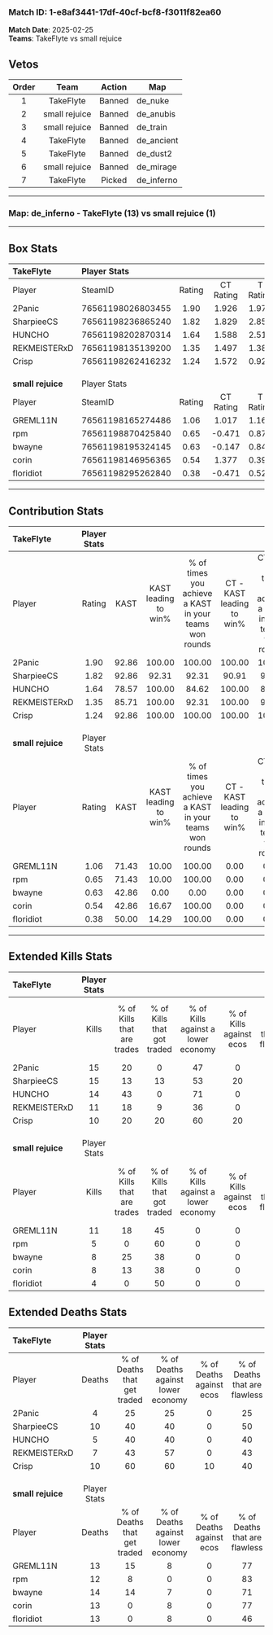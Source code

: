 ### Match ID: 1-e8af3441-17df-40cf-bcf8-f3011f82ea60  
**Match Date**: 2025-02-25  
**Teams**: TakeFlyte vs small rejuice  

## Vetos  

| Order | Team | Action | Map |
| :---: | :--: | :----: | --- |
| 1 | TakeFlyte | Banned | de_nuke |
| 2 | small rejuice | Banned | de_anubis |
| 3 | small rejuice | Banned | de_train |
| 4 | TakeFlyte | Banned | de_ancient |
| 5 | TakeFlyte | Banned | de_dust2 |
| 6 | small rejuice | Banned | de_mirage |
| 7 | TakeFlyte | Picked | de_inferno |

---  

### **Map**: de_inferno - TakeFlyte (13) vs small rejuice (1)  
---  

## Box Stats  

| **TakeFlyte**     | Player Stats      |        |           |          |       |       |       |         |        |      |     |
| :- | :- | :-: | :-: | :-: | :-: | :-: | :-: | :-: | :-: | :-: | :-: |
| Player            | SteamID           | Rating | CT Rating | T Rating | KAST  |  ADR  | Kills | Assists | Deaths | K/D  | HS% |
| 2Panic            | 76561198026803455 |  1.90  |   1.926   |  1.976   | 92.86 | 112.7 |  15   |    3    |   4    | 3.75 | 53  |
| SharpieeCS        | 76561198236865240 |  1.82  |   1.829   |  2.857   | 92.86 | 152.8 |  15   |    7    |   10   | 1.50 | 73  |
| HUNCHO            | 76561198202870314 |  1.64  |   1.588   |  2.517   | 78.57 | 93.8  |  14   |    5    |   5    | 2.80 | 35  |
| REKMEISTERxD      | 76561198135139200 |  1.35  |   1.497   |  1.384   | 85.71 | 68.1  |  11   |    5    |   7    | 1.57 | 45  |
| Crisp             | 76561198262416232 |  1.24  |   1.572   |  0.929   | 92.86 | 61.3  |  10   |    9    |   10   | 1.00 | 50  |
|                   |                   |        |           |          |       |       |       |         |        |      |     |
|                   |                   |        |           |          |       |       |       |         |        |      |     |
|                   |                   |        |           |          |       |       |       |         |        |      |     |
| **small rejuice** | Player Stats      |        |           |          |       |       |       |         |        |      |     |
| Player            | SteamID           | Rating | CT Rating | T Rating | KAST  |  ADR  | Kills | Assists | Deaths | K/D  | HS% |
| GREML11N          | 76561198165274486 |  1.06  |   1.017   |  1.161   | 71.43 | 88.2  |  11   |    2    |   13   | 0.85 | 63  |
| rpm               | 76561198870425840 |  0.65  |  -0.471   |  0.877   | 71.43 | 57.3  |   5   |    4    |   12   | 0.42 | 80  |
| bwayne            | 76561198195324145 |  0.63  |  -0.147   |  0.849   | 42.86 | 90.0  |   8   |    1    |   14   | 0.57 | 37  |
| corin             | 76561198146956365 |  0.54  |   1.377   |  0.398   | 42.86 | 51.4  |   8   |    0    |   13   | 0.62 | 50  |
| floridiot         | 76561198295262840 |  0.38  |  -0.471   |  0.520   | 50.00 | 55.8  |   4   |    3    |   13   | 0.31 | 75  |
---  

## Contribution Stats  

| **TakeFlyte**     | Player Stats |       |                      |                                                        |                           |                                                             |                          |                                                            |
| :- | :-: | :-: | :-: | :-: | :-: | :-: | :-: | :-: |
| Player            |    Rating    | KAST  | KAST leading to win% | % of times you achieve a KAST in your teams won rounds | CT - KAST leading to win% | CT - % of times you achieve a KAST in your teams won rounds | T - KAST leading to win% | T - % of times you achieve a KAST in your teams won rounds |
| 2Panic            |     1.90     | 92.86 |        100.00        |                         100.00                         |          100.00           |                           100.00                            |          100.00          |                           100.00                           |
| SharpieeCS        |     1.82     | 92.86 |        92.31         |                         92.31                          |           90.91           |                            90.91                            |          100.00          |                           100.00                           |
| HUNCHO            |     1.64     | 78.57 |        100.00        |                         84.62                          |          100.00           |                            81.82                            |          100.00          |                           100.00                           |
| REKMEISTERxD      |     1.35     | 85.71 |        100.00        |                         92.31                          |          100.00           |                            90.91                            |          100.00          |                           100.00                           |
| Crisp             |     1.24     | 92.86 |        100.00        |                         100.00                         |          100.00           |                           100.00                            |          100.00          |                           100.00                           |
|                   |              |       |                      |                                                        |                           |                                                             |                          |                                                            |
|                   |              |       |                      |                                                        |                           |                                                             |                          |                                                            |
|                   |              |       |                      |                                                        |                           |                                                             |                          |                                                            |
| **small rejuice** | Player Stats |       |                      |                                                        |                           |                                                             |                          |                                                            |
| Player            |    Rating    | KAST  | KAST leading to win% | % of times you achieve a KAST in your teams won rounds | CT - KAST leading to win% | CT - % of times you achieve a KAST in your teams won rounds | T - KAST leading to win% | T - % of times you achieve a KAST in your teams won rounds |
| GREML11N          |     1.06     | 71.43 |        10.00         |                         100.00                         |           0.00            |                            0.00                             |          12.50           |                           100.00                           |
| rpm               |     0.65     | 71.43 |        10.00         |                         100.00                         |           0.00            |                            0.00                             |          10.00           |                           100.00                           |
| bwayne            |     0.63     | 42.86 |         0.00         |                          0.00                          |           0.00            |                            0.00                             |           0.00           |                            0.00                            |
| corin             |     0.54     | 42.86 |        16.67         |                         100.00                         |           0.00            |                            0.00                             |          25.00           |                           100.00                           |
| floridiot         |     0.38     | 50.00 |        14.29         |                         100.00                         |           0.00            |                            0.00                             |          14.29           |                           100.00                           |
---  

## Extended Kills Stats  

| **TakeFlyte**     | Player Stats |                            |                            |                                    |                         |                              |                                 |                                       |                    |           |
| :- | :-: | :-: | :-: | :-: | :-: | :-: | :-: | :-: | :-: | :-: |
| Player            |    Kills     | % of Kills that are trades | % of Kills that got traded | % of Kills against a lower economy | % of Kills against ecos | % of Kills that are flawless | % of Kills that are close duels | % of Kills that are assisted by flash | Pistol Round Kills | AWP Kills |
| 2Panic            |      15      |             20             |             0              |                 47                 |            0            |              67              |                7                |                   7                   |         2          |     0     |
| SharpieeCS        |      15      |             13             |             13             |                 53                 |           20            |              80              |                7                |                  13                   |         3          |     0     |
| HUNCHO            |      14      |             43             |             0              |                 71                 |            0            |              71              |                0                |                  14                   |         1          |     0     |
| REKMEISTERxD      |      11      |             18             |             9              |                 36                 |            0            |              45              |               18                |                   9                   |         0          |     0     |
| Crisp             |      10      |             20             |             20             |                 60                 |           20            |              90              |                0                |                   0                   |         0          |     0     |
|                   |              |                            |                            |                                    |                         |                              |                                 |                                       |                    |           |
|                   |              |                            |                            |                                    |                         |                              |                                 |                                       |                    |           |
|                   |              |                            |                            |                                    |                         |                              |                                 |                                       |                    |           |
| **small rejuice** | Player Stats |                            |                            |                                    |                         |                              |                                 |                                       |                    |           |
| Player            |    Kills     | % of Kills that are trades | % of Kills that got traded | % of Kills against a lower economy | % of Kills against ecos | % of Kills that are flawless | % of Kills that are close duels | % of Kills that are assisted by flash | Pistol Round Kills | AWP Kills |
| GREML11N          |      11      |             18             |             45             |                 0                  |            0            |              27              |                0                |                   9                   |         2          |     0     |
| rpm               |      5       |             0              |             60             |                 0                  |            0            |              40              |               40                |                   0                   |         1          |     0     |
| bwayne            |      8       |             25             |             38             |                 0                  |            0            |              50              |               13                |                   0                   |         0          |     0     |
| corin             |      8       |             13             |             38             |                 0                  |            0            |              50              |               13                |                   0                   |         3          |     0     |
| floridiot         |      4       |             0              |             50             |                 0                  |            0            |              50              |                0                |                   0                   |         1          |     0     |
## Extended Deaths Stats  

| **TakeFlyte**     | Player Stats |                             |                                   |                          |                               |                            |                           |               |
| :- | :-: | :-: | :-: | :-: | :-: | :-: | :-: | :-: |
| Player            |    Deaths    | % of Deaths that get traded | % of Deaths against lower economy | % of Deaths against ecos | % of Deaths that are flawless | % of Deaths that are close | % of Deaths while blinded | Deaths to AWP |
| 2Panic            |      4       |             25              |                25                 |            0             |              25               |             25             |             0             |       0       |
| SharpieeCS        |      10      |             40              |                40                 |            0             |              50               |             0              |            10             |       0       |
| HUNCHO            |      5       |             40              |                40                 |            0             |              40               |             20             |             0             |       0       |
| REKMEISTERxD      |      7       |             43              |                57                 |            0             |              43               |             0              |             0             |       0       |
| Crisp             |      10      |             60              |                60                 |            10            |              40               |             20             |             0             |       0       |
|                   |              |                             |                                   |                          |                               |                            |                           |               |
|                   |              |                             |                                   |                          |                               |                            |                           |               |
|                   |              |                             |                                   |                          |                               |                            |                           |               |
| **small rejuice** | Player Stats |                             |                                   |                          |                               |                            |                           |               |
| Player            |    Deaths    | % of Deaths that get traded | % of Deaths against lower economy | % of Deaths against ecos | % of Deaths that are flawless | % of Deaths that are close | % of Deaths while blinded | Deaths to AWP |
| GREML11N          |      13      |             15              |                 8                 |            0             |              77               |             15             |             8             |       0       |
| rpm               |      12      |              8              |                 0                 |            0             |              83               |             0              |             0             |       0       |
| bwayne            |      14      |             14              |                 7                 |            0             |              71               |             14             |             7             |       0       |
| corin             |      13      |              0              |                 8                 |            0             |              77               |             0              |             8             |       0       |
| floridiot         |      13      |              0              |                 8                 |            0             |              46               |             0              |            23             |       0       |
